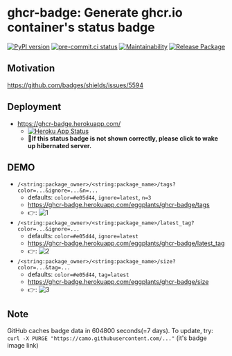 # ghcr-badge: Generate ghcr.io container's status badge

[![PyPI version](
  https://badge.fury.io/py/ghcr-badge.svg
  )](
  https://badge.fury.io/py/ghcr-badge
) [![pre-commit.ci status](
  https://results.pre-commit.ci/badge/github/eggplants/ghcr-badge/master.svg
  )](
  https://results.pre-commit.ci/latest/github/eggplants/ghcr-badge/master
) [![Maintainability](
  https://api.codeclimate.com/v1/badges/f77401f6fb543dd8c436/maintainability
  )](
  https://codeclimate.com/github/eggplants/ghcr-badge/maintainability
) [![Release Package](
  https://github.com/eggplants/ghcr-badge/actions/workflows/release.yml/badge.svg
  )](
  https://github.com/eggplants/ghcr-badge/actions/workflows/release.yml
)

## Motivation

<https://github.com/badges/shields/issues/5594>

## Deployment

- <https://ghcr-badge.herokuapp.com/>
  - [![Heroku App Status](http://heroku-shields.herokuapp.com/ghcr-badge)](https://ghcr-badge.herokuapp.com)
  - **🖕If this status badge is not shown correctly, please click to wake up hibernated server.**

## DEMO

- `/<string:package_owner>/<string:package_name>/tags?color=...&ignore=...&n=...`
  - defaults: `color=#e05d44`, `ignore=latest`, `n=3`
  - <https://ghcr-badge.herokuapp.com/eggplants/ghcr-badge/tags>
  - 👉: ![1](https://ghcr-badge.herokuapp.com/eggplants/ghcr-badge/tags)
- `/<string:package_owner>/<string:package_name>/latest_tag?color=...&ignore=...`
  - defaults: `color=#e05d44`, `ignore=latest`
  - <https://ghcr-badge.herokuapp.com/eggplants/ghcr-badge/latest_tag>
  - 👉: ![2](https://ghcr-badge.herokuapp.com/eggplants/ghcr-badge/latest_tag)
- `/<string:package_owner>/<string:package_name>/size?color=...&tag=...`
  - defaults: `color=#e05d44`, `tag=latest`
  - <https://ghcr-badge.herokuapp.com/eggplants/ghcr-badge/size>
  - 👉: ![3](https://ghcr-badge.herokuapp.com/eggplants/ghcr-badge/size)

## Note

GitHub caches badge data in 604800 seconds(=7 days). To update, try: `curl -X PURGE "https://camo.githubusercontent.com/..."` (it's badge image link)
